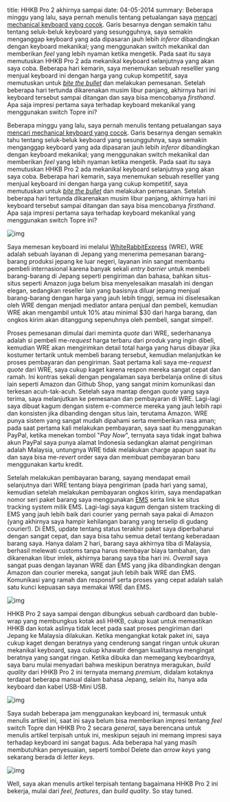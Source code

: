 title: HHKB Pro 2 akhirnya sampai
date: 04-05-2014
summary:  Beberapa minggu yang lalu, saya pernah menulis tentang petualangan saya [mencari mechanical keyboard yang cocok](/2014/01/keyboard-mekanikal.html). Garis besarnya dengan semakin tahu tentang seluk-beluk keyboard yang sesungguhnya, saya semakin menganggap keyboard yang ada dipasaran jauh lebih _inferor_ dibandingkan dengan keyboard mekanikal; yang menggunakan switch mekanikal dan memberikan _feel_ yang lebih nyaman ketika mengetik. Pada saat itu saya memutuskan HHKB Pro 2 ada mekanikal keyboard selanjutnya yang akan saya coba. Beberapa hari kemarin, saya menemukan sebuah reselller yang menjual keyboard ini dengan harga yang cukup kompetitif, saya memutuskan untuk _[bite the bullet](http://en.wikipedia.org/wiki/Bite_the_bullet)_ dan melakukan pemesanan. Setelah beberapa hari tertunda dikarenakan musim libur panjang, akhirnya hari ini keyboard tersebut sampai ditangan dan saya bisa mencobanya _firsthand_. Apa saja impresi pertama saya terhadap keyboard mekanikal yang menggunakan switch Topre ini?

Beberapa minggu yang lalu, saya pernah menulis tentang petualangan saya [mencari mechanical keyboard yang cocok](/2014/01/keyboard-mekanikal.html). Garis besarnya dengan semakin tahu tentang seluk-beluk keyboard yang sesungguhnya, saya semakin menganggap keyboard yang ada dipasaran jauh lebih _inferor_ dibandingkan dengan keyboard mekanikal; yang menggunakan switch mekanikal dan memberikan _feel_ yang lebih nyaman ketika mengetik. Pada saat itu saya memutuskan HHKB Pro 2 ada mekanikal keyboard selanjutnya yang akan saya coba. Beberapa hari kemarin, saya menemukan sebuah reselller yang menjual keyboard ini dengan harga yang cukup kompetitif, saya memutuskan untuk _[bite the bullet](http://en.wikipedia.org/wiki/Bite_the_bullet)_ dan melakukan pemesanan. Setelah beberapa hari tertunda dikarenakan musim libur panjang, akhirnya hari ini keyboard tersebut sampai ditangan dan saya bisa mencobanya _firsthand_. Apa saja impresi pertama saya terhadap keyboard mekanikal yang menggunakan switch Topre ini?

![img](/img/hhkb/brown-box.jpg)

Saya memesan keyboard ini melalui [WhiteRabbitExpress](http://whiterabbitexpress.com/happy-hacking-keyboard-profesional2/) (WRE), WRE adalah sebuah layanan di Jepang yang menerima pemesanan barang-barang produksi jepang ke luar negeri, layanan inin sangat membantu pembeli internasional karena banyak sekali _entry barrier_ untuk membeli barang-barang di Jepang seperti pengiriman dan bahasa, bahkan situs-situs seperti Amazon juga belum bisa menyelesaikan masalah ini dengan elegan, sedangkan reseller lain yang basisnya diluar jepang menjual barang-barang dengan harga yang jauh lebih tinggi, semua ini diselesaikan oleh WRE dengan menjadi mediator antara penjual dan pembeli, kemudian WRE akan mengambil untuk 10% atau minimal $30 dari harga barang, dan ongkos kirim akan ditanggung sepenuhnya oleh pembeli, sangat simpel!.

Proses pemesanan dimulai dari meminta _quote_ dari WRE, sederhananya adalah si pembeli me-_request_ harga terbaru dari produk yang ingin dibeli, kemudian WRE akan mengirimkan detail total harga yang harus dibayar jika kostumer tertarik untuk membeli barang tersebut, kemudian melanjutkan ke proses pembayaran dan pengiriman. Saat pertama kali saya me-_request_ _quote_ dari WRE, saya cukup kaget karena respon mereka sangat cepat dan ramah. Ini kontras sekali dengan pengalaman saya berbelanja online di situs lain seperti Amazon dan Github Shop, yang sangat minim komunikasi dan terkesan acuh-tak-acuh. Setelah saya mantap dengan _quote_ yang saya terima, saya melanjutkan ke pemesanan dan pembayaran di WRE. Lagi-lagi saya dibuat kagum dengan sistem e-commerce mereka yang jauh lebih rapi dan konsisten jika dibanding dengan situs lain, terutama Amazon. WRE punya sistem yang sangat mudah dipahami serta memberikan rasa aman; pada saat pertama kali melakukan pembayaran, saya saat itu menggunakan PayPal, ketika menekan tombol "_Pay Now_", ternyata saya tidak ingat bahwa akun PayPal saya punya alamat Indonesia sedangkan alamat pengiriman adalah Malaysia, untungnya WRE tidak melakukan charge apapun saat itu dan saya bisa me-_revert_ order saya dan membuat pembayaran baru menggunakan kartu kredit.

Setelah melakukan pembayaran barang, sayang mendapat email selanjutnya dari WRE tentang biaya pengiriman (pada hari yang sama), kemudian setelah melakukan pembayaran ongkos kirim, saya mendapatkan nomor seri paket barang saya menggunakan [EMS](http://www.post.japanpost.jp/int/ems/index_en.html) serta link ke situs tracking system milik EMS. Lagi-lagi saya kagum dengan sistem tracking di EMS yang jauh lebih baik dari courier yang pernah saya pakai di Amazon (yang akhirnya saya hampir kehilangan barang yang terselip di gudang courier!). Di EMS, update tentang status terakhir paket saya diperbaharui dengan sangat cepat, dan saya bisa tahu semua detail tentang keberadaan barang saya. Hanya dalam 2 hari, barang saya akhirnya tiba di Malaysia, berhasil melewati customs tanpa harus membayar biaya tambahan, dan dikarenakan libur imlek, akhirnya barang saya tiba hari ini. _Overall_ saya sangat puas dengan layanan WRE dan EMS yang jika dibandingkan dengan Amazon dan courier mereka, sangat jauh lebih baik WRE dan EMS. Komunikasi yang ramah dan responsif serta proses yang cepat adalah salah satu kunci kepuasan saya memakai WRE dan EMS.

![img](/img/hhkb/box.jpg)

HHKB Pro 2 saya sampai dengan dibungkus sebuah cardboard dan buble-wrap yang membungkus kotak asli HHKB, cukup kuat untuk memastikan HHKB dan kotak aslinya tidak lecet pada saat proses pengiriman dari Jepang ke Malaysia dilakukan. Ketika mengangkat kotak paket ini, saya cukup kaget dengan beratnya yang cenderung sangat ringan untuk ukuran mekanikal keyboard, saya cukup khawatir dengan kualitasnya mengingat beratnya yang sangat ringan. Ketika dibuka dan memegang keyboardnya, saya baru mulai menyadari bahwa meskipun beratnya meragukan, _build quality_ dari HHKB Pro 2 ini ternyata memang _premium_, didalam kotaknya terdapat beberapa manual dalam bahasa Jepang, selain itu, hanya ada keyboard dan kabel USB-Mini USB.

![img](/img/hhkb/box-and-kb.jpg)

Saya sudah beberapa jam menggunakan keyboard ini, termasuk untuk menulis artikel ini, saat ini saya belum bisa memberikan impresi tentang _feel_ switch Topre dan HHKB Pro 2 secara _general_, saya berencana untuk menulis artikel terpisah untuk ini, meskipun sejauh ini memang impresi saya terhadap keyboard ini sangat bagus. Ada beberapa hal yang masih membutuhkan penyesuaian, seperti tombol Delete dan _arrow keys_ yang sekarang berada di _letter keys_.

![img](/img/hhkb/kb.jpg)

Well, saya akan menulis artikel terpisah tentang bagaimana HHKB Pro 2 ini bekerja, mulai dari _feel_, _features_, dan _build quality_. So stay tuned.

